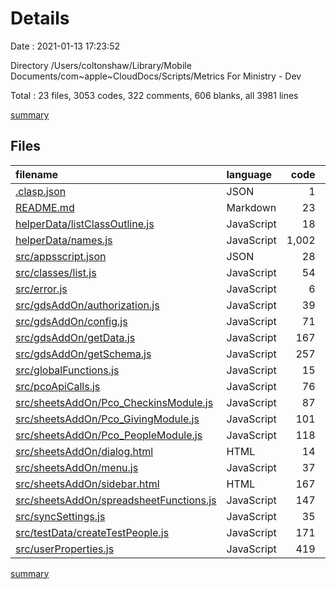 # Details

Date : 2021-01-13 17:23:52

Directory /Users/coltonshaw/Library/Mobile Documents/com~apple~CloudDocs/Scripts/Metrics For Ministry - Dev

Total : 23 files,  3053 codes, 322 comments, 606 blanks, all 3981 lines

[summary](results.md)

## Files
| filename | language | code | comment | blank | total |
| :--- | :--- | ---: | ---: | ---: | ---: |
| [.clasp.json](/.clasp.json) | JSON | 1 | 0 | 1 | 2 |
| [README.md](/README.md) | Markdown | 23 | 0 | 10 | 33 |
| [helperData/listClassOutline.js](/helperData/listClassOutline.js) | JavaScript | 18 | 0 | 3 | 21 |
| [helperData/names.js](/helperData/names.js) | JavaScript | 1,002 | 0 | 6 | 1,008 |
| [src/appsscript.json](/src/appsscript.json) | JSON | 28 | 0 | 2 | 30 |
| [src/classes/list.js](/src/classes/list.js) | JavaScript | 54 | 10 | 11 | 75 |
| [src/error.js](/src/error.js) | JavaScript | 6 | 5 | 0 | 11 |
| [src/gdsAddOn/authorization.js](/src/gdsAddOn/authorization.js) | JavaScript | 39 | 28 | 21 | 88 |
| [src/gdsAddOn/config.js](/src/gdsAddOn/config.js) | JavaScript | 71 | 5 | 25 | 101 |
| [src/gdsAddOn/getData.js](/src/gdsAddOn/getData.js) | JavaScript | 167 | 32 | 75 | 274 |
| [src/gdsAddOn/getSchema.js](/src/gdsAddOn/getSchema.js) | JavaScript | 257 | 1 | 70 | 328 |
| [src/globalFunctions.js](/src/globalFunctions.js) | JavaScript | 15 | 3 | 8 | 26 |
| [src/pcoApiCalls.js](/src/pcoApiCalls.js) | JavaScript | 76 | 37 | 28 | 141 |
| [src/sheetsAddOn/Pco_CheckinsModule.js](/src/sheetsAddOn/Pco_CheckinsModule.js) | JavaScript | 87 | 14 | 38 | 139 |
| [src/sheetsAddOn/Pco_GivingModule.js](/src/sheetsAddOn/Pco_GivingModule.js) | JavaScript | 101 | 26 | 53 | 180 |
| [src/sheetsAddOn/Pco_PeopleModule.js](/src/sheetsAddOn/Pco_PeopleModule.js) | JavaScript | 118 | 21 | 44 | 183 |
| [src/sheetsAddOn/dialog.html](/src/sheetsAddOn/dialog.html) | HTML | 14 | 0 | 2 | 16 |
| [src/sheetsAddOn/menu.js](/src/sheetsAddOn/menu.js) | JavaScript | 37 | 7 | 10 | 54 |
| [src/sheetsAddOn/sidebar.html](/src/sheetsAddOn/sidebar.html) | HTML | 167 | 4 | 44 | 215 |
| [src/sheetsAddOn/spreadsheetFunctions.js](/src/sheetsAddOn/spreadsheetFunctions.js) | JavaScript | 147 | 55 | 58 | 260 |
| [src/syncSettings.js](/src/syncSettings.js) | JavaScript | 35 | 4 | 15 | 54 |
| [src/testData/createTestPeople.js](/src/testData/createTestPeople.js) | JavaScript | 171 | 12 | 53 | 236 |
| [src/userProperties.js](/src/userProperties.js) | JavaScript | 419 | 58 | 29 | 506 |

[summary](results.md)